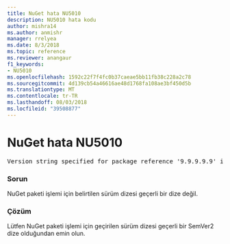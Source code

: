 ```yaml
---
title: NuGet hata NU5010
description: NU5010 hata kodu
author: mishra14
ms.author: anmishr
manager: rrelyea
ms.date: 8/3/2018
ms.topic: reference
ms.reviewer: anangaur
f1_keywords:
- NU5010
ms.openlocfilehash: 1592c22f7f4fc0b37caeae5bb11fb38c228a2c78
ms.sourcegitcommit: 4d139cb54a46616ae48d1768fa108ae3bf450d5b
ms.translationtype: MT
ms.contentlocale: tr-TR
ms.lasthandoff: 08/03/2018
ms.locfileid: "39508877"
---
```

# <a name="nuget-error-nu5010"></a>NuGet hata NU5010
<pre>Version string specified for package reference '9.9.9.9.9' is invalid.</pre>

### <a name="issue"></a>Sorun

NuGet paketi işlemi için belirtilen sürüm dizesi geçerli bir dize değil.


### <a name="solution"></a>Çözüm

Lütfen NuGet paketi işlemi için geçirilen sürüm dizesi geçerli bir SemVer2 dize olduğundan emin olun.

